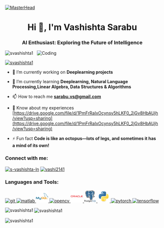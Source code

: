 [![MasterHead](https://i.etsystatic.com/16458179/r/il/dd7f15/3879564114/il_570xN.3879564114_b09g.jpg)](https://svashishta1.io)
<h1 align="center">Hi 👋, I'm Vashishta Sarabu</h1>
<h3 align="center">AI Enthusiast: Exploring the Future of Intelligence</h3>
<img align="right" alt="Coding" width="400" src="https://cdn.dribbble.com/users/1162077/screenshots/3848914/media/7ed7d5ca074b48b328150e5a231e8d1f.gif">

<p align="left"> <img src="https://komarev.com/ghpvc/?username=svashishta1&label=Profile%20views&color=0e75b6&style=flat" alt="svashishta1" /> </p>

<p align="left"> <a href="https://github.com/ryo-ma/github-profile-trophy"><img src="https://github-profile-trophy.vercel.app/?username=svashishta1" alt="svashishta1" /></a> </p>

- 🔭 I’m currently working on **Deeplearning projects**

- 🌱 I’m currently learning **Deeplearning, Natural Language Processing,Linear Algebra, Data Structures & Algorithms**

- 📫 How to reach me **sarabu.vs@gmail.com**

- 📄 Know about my experiences [https://drive.google.com/file/d/1PmFrRaIxOcynsy5hLKF0_2jGv8HbAUjh/view?usp=sharing](https://drive.google.com/file/d/1PmFrRaIxOcynsy5hLKF0_2jGv8HbAUjh/view?usp=sharing)

- ⚡ Fun fact **Code is like an octopus—lots of legs, and sometimes it has a mind of its own!**

<h3 align="left">Connect with me:</h3>
<p align="left">
<a href="https://linkedin.com/in/s-vashishta-ln" target="blank"><img align="center" src="https://raw.githubusercontent.com/rahuldkjain/github-profile-readme-generator/master/src/images/icons/Social/linked-in-alt.svg" alt="s-vashishta-ln" height="30" width="40" /></a>
<a href="https://www.leetcode.com/vashi2141" target="blank"><img align="center" src="https://raw.githubusercontent.com/rahuldkjain/github-profile-readme-generator/master/src/images/icons/Social/leet-code.svg" alt="vashi2141" height="30" width="40" /></a>
</p>

<h3 align="left">Languages and Tools:</h3>
<p align="left"> <a href="https://git-scm.com/" target="_blank" rel="noreferrer"> <img src="https://www.vectorlogo.zone/logos/git-scm/git-scm-icon.svg" alt="git" width="40" height="40"/> </a> <a href="https://www.mathworks.com/" target="_blank" rel="noreferrer"> <img src="https://upload.wikimedia.org/wikipedia/commons/2/21/Matlab_Logo.png" alt="matlab" width="40" height="40"/> </a> <a href="https://www.mysql.com/" target="_blank" rel="noreferrer"> <img src="https://raw.githubusercontent.com/devicons/devicon/master/icons/mysql/mysql-original-wordmark.svg" alt="mysql" width="40" height="40"/> </a> <a href="https://opencv.org/" target="_blank" rel="noreferrer"> <img src="https://www.vectorlogo.zone/logos/opencv/opencv-icon.svg" alt="opencv" width="40" height="40"/> </a> <a href="https://www.oracle.com/" target="_blank" rel="noreferrer"> <img src="https://raw.githubusercontent.com/devicons/devicon/master/icons/oracle/oracle-original.svg" alt="oracle" width="40" height="40"/> </a> <a href="https://www.postgresql.org" target="_blank" rel="noreferrer"> <img src="https://raw.githubusercontent.com/devicons/devicon/master/icons/postgresql/postgresql-original-wordmark.svg" alt="postgresql" width="40" height="40"/> </a> <a href="https://www.python.org" target="_blank" rel="noreferrer"> <img src="https://raw.githubusercontent.com/devicons/devicon/master/icons/python/python-original.svg" alt="python" width="40" height="40"/> </a> <a href="https://pytorch.org/" target="_blank" rel="noreferrer"> <img src="https://www.vectorlogo.zone/logos/pytorch/pytorch-icon.svg" alt="pytorch" width="40" height="40"/> </a> <a href="https://www.tensorflow.org" target="_blank" rel="noreferrer"> <img src="https://www.vectorlogo.zone/logos/tensorflow/tensorflow-icon.svg" alt="tensorflow" width="40" height="40"/> </a> </p>

<p><img align="left" src="https://github-readme-stats.vercel.app/api/top-langs?username=svashishta1&show_icons=true&locale=en&layout=compact" alt="svashishta1" /></p>

<p>&nbsp;<img align="center" src="https://github-readme-stats.vercel.app/api?username=svashishta1&show_icons=true&locale=en" alt="svashishta1" /></p>

<p><img align="center" src="https://github-readme-streak-stats.herokuapp.com/?user=svashishta1&" alt="svashishta1" /></p>
